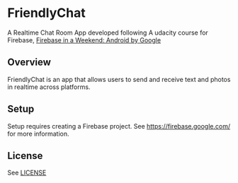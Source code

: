 # FriendlyChat

A Realtime Chat Room App developed following A udacity course for Firebase,
[Firebase in a Weekend: Android by Google](https://www.udacity.com/course/firebase-in-a-weekend-by-google-android--ud0352)

## Overview

FriendlyChat is an app that allows users to send and receive text and photos in realtime across platforms.

## Setup

Setup requires creating a Firebase project. See https://firebase.google.com/ for more information.

## License
See [LICENSE](LICENSE)
